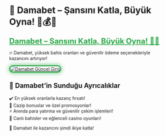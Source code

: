 # 🎯 Damabet – Şansını Katla, Büyük Oyna! 🎲💰🔥  

<a href="https://cutt.ly/DamabetLink" title="Damabet Güncel Giriş" style="color: #28a745; font-size: 24px; font-weight: bold;">Damabet – Şansını Katla, Büyük Oyna! 🎰💎</a>  

🔥 Damabet, yüksek bahis oranları ve güvenilir ödeme seçenekleriyle kazancını artırıyor!  

<a href="https://cutt.ly/DamabetLink" title="Damabet Güncel Giriş">  
<img src="https://i.ibb.co/BtMhhf6/g-venligiris.jpg" alt="Damabet Güncel Giriş" style="max-width: 100%; border: 3px solid #28a745; border-radius: 15px; box-shadow: 0px 0px 15px rgba(40, 167, 69, 0.8);">  
</a>  

## 🚀 Damabet’in Sunduğu Ayrıcalıklar  
✔️ En yüksek oranlarla kazanç fırsatı!  
🎁 Cazip bonuslar ve özel promosyonlar!  
⚡️ Anında para yatırma ve güvenilir çekim işlemleri!  
🎲 Canlı bahisler ve eğlenceli casino oyunları!  

💎 Damabet ile kazancını şimdi ikiye katla!

